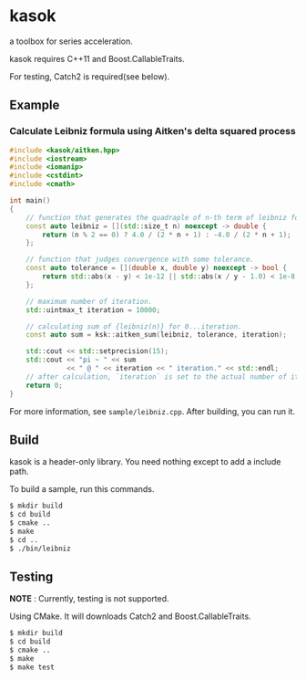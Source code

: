 kasok
====

a toolbox for series acceleration.

kasok requires C++11 and Boost.CallableTraits.

For testing, Catch2 is required(see below).

## Example

### Calculate Leibniz formula using Aitken's delta squared process

```cpp
#include <kasok/aitken.hpp>
#include <iostream>
#include <iomanip>
#include <cstdint>
#include <cmath>

int main()
{
    // function that generates the quadraple of n-th term of leibniz formula.
    const auto leibniz = [](std::size_t n) noexcept -> double {
        return (n % 2 == 0) ? 4.0 / (2 * n + 1) : -4.0 / (2 * n + 1);
    };

    // function that judges convergence with some tolerance.
    const auto tolerance = [](double x, double y) noexcept -> bool {
        return std::abs(x - y) < 1e-12 || std::abs(x / y - 1.0) < 1e-8;
    };

    // maximum number of iteration.
    std::uintmax_t iteration = 10000;

    // calculating sum of {leibniz(n)} for 0...iteration.
    const auto sum = ksk::aitken_sum(leibniz, tolerance, iteration);

    std::cout << std::setprecision(15);
    std::cout << "pi ~ " << sum
              << " @ " << iteration << " iteration." << std::endl;
    // after calculation, `iteration` is set to the actual number of iteration.
    return 0;
}
```

For more information, see `sample/leibniz.cpp`.
After building, you can run it.

## Build

kasok is a header-only library.
You need nothing except to add a include path.

To build a sample, run this commands.

```sh
$ mkdir build
$ cd build
$ cmake ..
$ make
$ cd ..
$ ./bin/leibniz
```

## Testing

__NOTE__ : Currently, testing is not supported.

Using CMake. It will downloads Catch2 and Boost.CallableTraits.

```sh
$ mkdir build
$ cd build
$ cmake ..
$ make
$ make test
```
